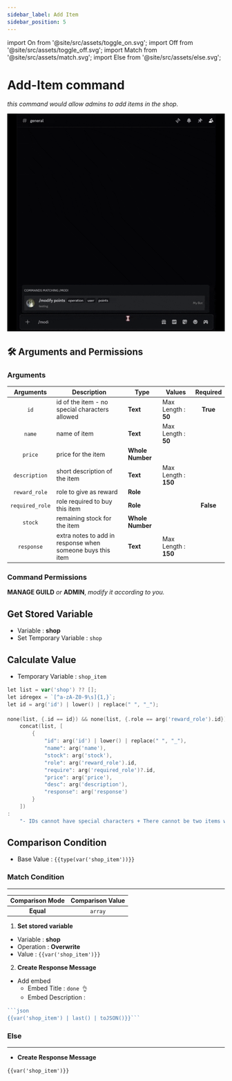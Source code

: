 ```yaml
---
sidebar_label: Add Item
sidebar_position: 5
---
```


import On from '@site/src/assets/toggle_on.svg';
import Off from '@site/src/assets/toggle_off.svg';
import Match from '@site/src/assets/match.svg';
import Else from '@site/src/assets/else.svg';

# Add-Item command
*this command would allow admins to add items in the shop.*

![Demo](../../static/flows/ModifyDemo.gif)  

## 🛠️ Arguments and Permissions
### Arguments
| Arguments | Description | Type | Values | Required |
| :---: | --- | --- | --- | :---: |
| `id` | id of the item - no special characters allowed | **Text** | Max Length : **50** | **True** <On className="inline-svg" /> |
| `name` | name of item | **Text** | Max Length : **50** | <On className="inline-svg" /> |
| `price` | price for the item | **Whole Number** |  | <On className="inline-svg" /> |
| `description` | short description of the item | **Text** | Max Length : **150** | <On className="inline-svg" /> |
| `reward_role` | role to give as reward | **Role** |  | <On className="inline-svg" /> |
| `required_role` | role required to buy this item | **Role** |  | **False** <Off className="inline-svg" /> |
| `stock` | remaining stock for the item | **Whole Number** |  | <Off className="inline-svg" /> |
| `response` | extra notes to add in response when someone buys this item | **Text** | Max Length : **150** | <Off className="inline-svg" /> |


### Command Permissions
**MANAGE GUILD** *or* **ADMIN**, *modify it according to you.*

## Get Stored Variable
- Variable : **shop**
- Set Temporary Variable : `shop`

## Calculate Value
- Temporary Variable : `shop_item`
```go
let list = var('shop') ?? [];
let idregex = `[^a-zA-Z0-9\s]{1,}`;
let id = arg('id') | lower() | replace(" ", "_");

none(list, {.id == id}) && none(list, {.role == arg('reward_role').id}) && ! (arg('id') matches idregex) ?
    concat(list, [
        {
            "id": arg('id') | lower() | replace(" ", "_"),
            "name": arg('name'),
            "stock": arg('stock'),
            "role": arg('reward_role').id,
            "require": arg('required_role')?.id,
            "price": arg('price'),
            "desc": arg('description'),
            "response": arg('response')
        }
    ])
:
    "- IDs cannot have special characters + There cannot be two items with the same ID and reward role."
```

## Comparison Condition
- Base Value : `{{type(var('shop_item'))}}`

### Match Condition <Match className="inline-svg" />
---
| Comparison Mode | Comparison Value |
| :---: | :---: |
| **Equal** | `array` |

1. **Set stored variable**  
- Variable : **shop**
- Operation : **Overwrite**
- Value : `{{var('shop_item')}}`  

2. **Create Response Message**  
- Add embed
    - Embed Title : `done 👌`
    - Embed Description :
```go title="Embed Description"
```json
{{var('shop_item') | last() | toJSON()}}```
```

### Else <Else className="inline-svg" />
---
- **Create Response Message**
```text title="📋 Paste this in your response message"
{{var('shop_item')}}
```